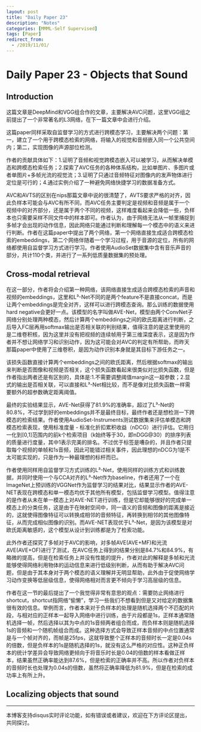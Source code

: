 ```yaml
---
layout: post
title: "Daily Paper 23"
description: "Notes"
categories: [MMML-Self Supervised]
tags: [Paper]
redirect_from:
  - /2019/11/01/
---
```


# Daily Paper 23 - Objects that Sound  

## Introduction  

这篇文章是DeepMind和VGG组合作的文章，主要解决AVC问题，这里VGG组之前提出了一个非常著名的L3网络，在下一篇文章中会进行介绍。  

这篇paper同样采取自监督学习的方式进行跨模态学习，主要解决两个问题：第一，建立了一个用于跨模态检索的网络，将输入的视觉和音频嵌入同一个公共空间内；第二，实现图像的声源部位检测。  

作者的贡献具体如下：1.证明了音频和视觉跨模态嵌入可以被学习，从而解决单模态和跨模态检索任务；2.探索了AVC任务的各种体系结构，比如单图片、多图片或者单图片+多帧光流的视觉流；3.证明了只通过音频特征对图像内的发声物体进行定位是可行的；4.通过实例介绍了一种避免网络快捷学习的数据准备方式。  

AVC和AVTS的区别在nips那篇文章中说的很清楚了，AVTS要求严格的对齐，因此负样本可能会与AVC有所不同，而AVC任务主要判定是视频和音频是属于一个视频中的对齐部分，还是属于两个不同的视频，这样难度看起来会降低一些，负样本也只需要采样不同文件中的样本即可。作者认为，由于网络无法从一帧里捕捉到多帧才会出现的动作信息，因此网络只能通过判断和理解每一个模态中的语义来进行判断。作者在这篇paper中提出了两个网络，第一个网络直接生成适合跨模态检索的embeddings，第二个网络伴随着一个学习过程，用于音源的定位，所有的网络都使用自监督学习方式进行学习。作者使用AudioSet数据集中含有音乐声音的部分，共计110个类，并进行了一系列低质量数据集的预处理。  

## Cross-modal retrieval  

在这一部分，作者将会介绍第一种网络，该网络直接生成适合跨模态检索的声音和视频的embeddings，这里和L³-Net不同的是两个feature不是直接concat，而是让两个embeddings是完全对齐，这样可以进行跨模态查询。那么训练的数据使用hard negative会更好一点。该模型的名字叫做AVE-Net，模型由两个ConvNet子网络分别处理两种模态，然后计算两个embeddings之间的欧氏距离进行判断，之后导入FC层再用softmax输出是否相关联的判别结果，值得注意的是这里使用的是二维卷积核，因为这里并没有把视频的连续帧用于第三维深度表示，这是因为作者并不想让网络学习和识别动作，因为这可能会对AVC的判定有所帮助，而昨天那篇paper中使用了三维卷积，是因为动作识别本身就是其目标下游任务之一。  

该损失函数直接计算两个embeddings之间的欧氏距离，然后根据softmax的输出来判断是否图像和视频是否相关，这个损失函数看起来很类似对比损失函数，但是作者指出两者还是有区别的，具体是:1.不需要调整阈值margin这一超参数；2.显式的输出是否相关联，可以直接和L³-Net相比较，而不是像对比损失函数一样需要额外的超参数确定距离阈值。  

最终的实验结果显示，AVE-Net获得了81.9%的准确率，超过了L³-Net的80.8%，不过学到好的embeddings并不是最终目标，最终作者还是想检测一下跨模态的检索结果。作者使用AudioSet-Instruments测试数据集来评估单模态和跨模态检索表现，使用标准度量 - 标准化折扣累积收益（nDCG）进行评估。它用归一化到\[0,1]范围内的前k个检索项目（k始终等于30，即nDGG@30）的排序列表的质量进行度量，其中1表示完美的排名。不过优于标签是嘈杂的，并且作者只提取每个视频的单帧和1s音频，因此可能错过相关事件，因此理想的nDCG为1是不太可能实现的，只是作为一种最理想的标杆而已。  

作者使用同样用自监督学习方式训练的L³-Net，使用同样的训练方式和训练数据，并同时使用一个与CCA对齐的L³-Net作为baseline，作者还用了一个在ImageNet上预训练的VGGNet作为监督学习的结果对比，结果显示作者的AVE-NET表现在跨模态和单一模态均优于其他所有模型，包括监督学习模型。值得注意的是作者从未在单一模态上对AVE-NET进行训练，但是它却能够很好的完成单一模态上的分类任务，这是由于在映射空间中，同一语义的音频和图像的距离是接近的，这就使得图像特征可以转换成相邻的音频特征，再转换到相邻的其他图像特征，从而完成相似图像的识别。而AVE-NET表现优于L³-Net，是因为该模型是对欧氏距离敏感的，这个模型从设计到训练都是为了检索功能。  

此外作者还探究了多帧对于AVC的影响，对多帧AVE(AVE+MF)和光流AVE(AVE+OF)进行了测试，在AVC任务上得到的结果分别是84.7%和84.9%，有略微的提高，但是在检索任务上并没有性能的提升，作者对此的解释是多帧和光流能够使得网络利用物体的运动信息来进行低级别判断，从而有助于解决AVC问题，但是由于其本身对于两个模态的语义理解并无明显帮助，此外由于促使网络学习动作变换等低层级信息，使得网络相对而言更不倾向于学习高层级的信息。  

作者在这一节的最后提出了一个我觉得非常有意思的观点：需要防止网络进行shortcut，shortcut指网络“偷懒”，学习一些我们不想看到但是又对给定的数据集很有效的信息。举例而言，作者本来对于负样本的处理是随机选择两个不匹配的片段，与相对应的正样本一起导入网络中进行训练，由于片段都是1s，正样本通常随机选择一帧，然后选择以其为中点的1s音频两者组合而成，而负样本则是随机选择1s的音频和一个随机帧组合而成。这种选择方式会导致正样本音频的中点位置通常是与一个帧对齐的，而帧是25fps，这就导致整个正样本的音频时长一定是0.04s的倍数，但是负样本的1s是随机选择的1s，就没有这么严格的对应性。这种正负样本的统计学差异会导致网络更倾向于将音乐时长是0.04的倍数的样本看做正样本，结果虽然正确率能达到87.6%，但是检索的正确率并不高。所以作者对负样本的音频时长也处理为0.04s的倍数，虽然将正确率降低为81.9%，但是在检索的成功率上有所上升。  

## Localizing objects that sound  




---
本博客支持disqus实时评论功能，如有错误或者建议，欢迎在下方评论区提出，共同探讨。  
